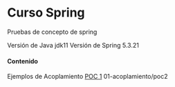 # Curso Spring
Pruebas de concepto de spring


Versión de Java jdk11
Versión de Spring 5.3.21

#### Contenido

Ejemplos de Acoplamiento
[POC 1](01-acoplamiento/poc/README.md)
01-acoplamiento/poc2
